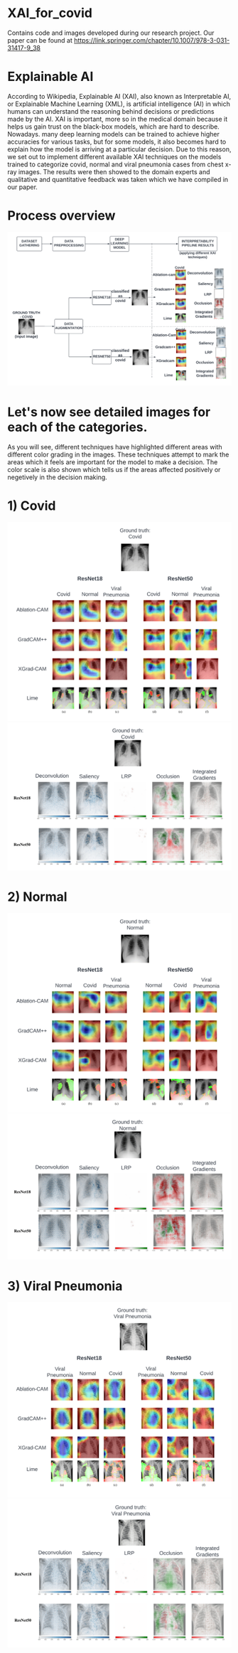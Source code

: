 # XAI_for_covid
Contains code and images developed during our research project. Our paper can be found at https://link.springer.com/chapter/10.1007/978-3-031-31417-9_38

# Explainable AI
According to Wikipedia, Explainable AI (XAI), also known as Interpretable AI, or Explainable Machine Learning (XML), is artificial intelligence (AI) in which humans can understand the reasoning behind decisions or predictions made by the AI. XAI is important, more so in the medical domain because it helps us gain trust on the black-box models, which are hard to describe. Nowadays. many deep learning models can be trained to achieve higher accuracies for various tasks, but for some models, it also becomes hard to explain how the model is arriving at a particular decision. Due to this reason, we set out to implement different available XAI techniques on the models trained to categorize covid, normal and viral pneumonia cases from chest x-ray images. The results were then showed to the domain experts and qualitative and quantitative feedback was taken which we have compiled in our paper.
# Process overview
![alttext](https://github.com/nisargptl/XAI_for_covid/blob/main/images/process_overview.png)

# Let's now see detailed images for each of the categories.
As you will see, different techniques have highlighted different areas with different color grading in the images. These techniques attempt to  mark the areas which it feels are important for the model to make a decision. The color scale is also shown which tells us if the areas affected positively or negetively in the decision making.
# 1) Covid
![alttext](https://github.com/nisargptl/XAI_for_covid/blob/main/images/covid_gradcams.png)
![alttext](https://github.com/nisargptl/XAI_for_covid/blob/main/images/covid_captum.png)

# 2) Normal
![alttext](https://github.com/nisargptl/XAI_for_covid/blob/main/images/normal_gradcams.png)
![alttext](https://github.com/nisargptl/XAI_for_covid/blob/main/images/normal_captum.png)

# 3) Viral Pneumonia
![alttext](https://github.com/nisargptl/XAI_for_covid/blob/main/images/viral_gradcams.png)
![alttext](https://github.com/nisargptl/XAI_for_covid/blob/main/images/viral_captum.png)
